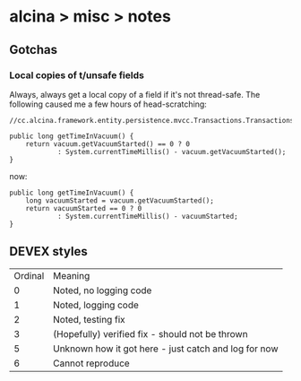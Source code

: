 # alcina > misc > notes

## Gotchas

### Local copies of t/unsafe fields

Always, always get a local copy of a field if it's not thread-safe. The following caused me a few hours of head-scratching:

```
//cc.alcina.framework.entity.persistence.mvcc.Transactions.TransactionsStats.getTimeInVacuum()

public long getTimeInVacuum() {
	return vacuum.getVacuumStarted() == 0 ? 0
			: System.currentTimeMillis() - vacuum.getVacuumStarted();
}
```

now:

```
public long getTimeInVacuum() {
	long vacuumStarted = vacuum.getVacuumStarted();
	return vacuumStarted == 0 ? 0
			: System.currentTimeMillis() - vacuumStarted;
}
```

 <h2>DEVEX styles</h2>
  <table>
  <tr>
  <td>Ordinal</td>
  <td>Meaning</td>
  </tr>
  <tr>
  <td>0</td>
  <td>Noted, no logging code</td>
  </tr>
  <tr>
  <td>1</td>
  <td>Noted, logging code</td>
  </tr>
  
  <tr>
  <td>2</td>
  <td>Noted, testing fix</td>
  </tr>
  <tr>
  <td>3</td>
  <td>(Hopefully) verified fix - should not be thrown</td>
  </tr>
  <tr>
  <td>5</td>
  <td>Unknown how it got here - just catch and log for now</td>
  </tr>
  <tr>
  <td>6</td>
  <td>Cannot reproduce</td>
  </tr>
  </table>
